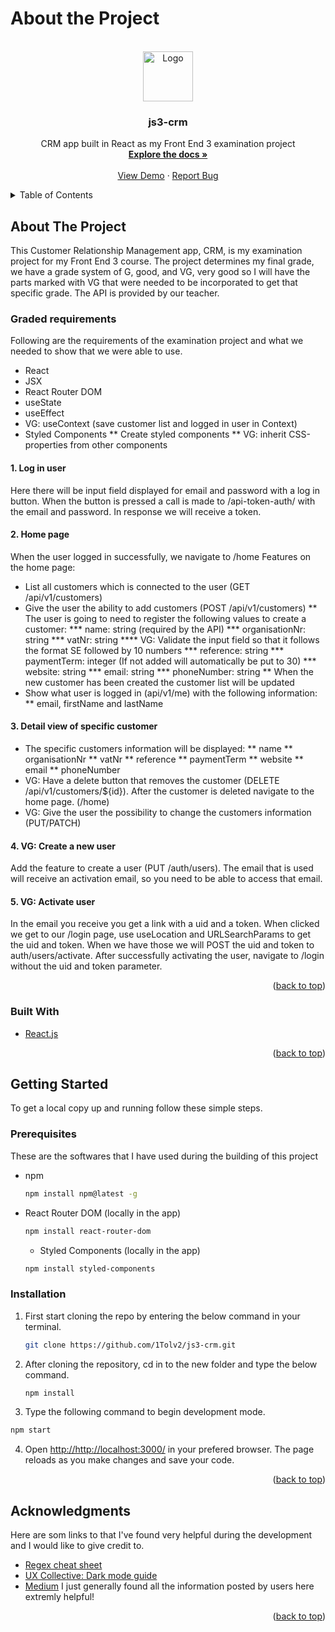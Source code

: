 # About the Project

<div id="top"></div>

<!-- PROJECT LOGO -->
<br />
<div align="center">
  <a href="https://github.com/1Tolv2/js3-crm">
    <img src="https://upload.wikimedia.org/wikipedia/commons/a/a7/React-icon.svg" alt="Logo" width="80" height="80">
  </a>

<h3 align="center">js3-crm</h3>

  <p align="center">
    CRM app built in React as my Front End 3 examination project
    <br />
    <a href="https://github.com/1Tolv2/js3-crm"><strong>Explore the docs »</strong></a>
    <br />
    <br />
    <a href="https://github.com/1Tolv2/js3-crm">View Demo</a>
    ·
    <a href="https://github.com/1Tolv2/js3-crm/issues">Report Bug</a>
  </p>
</div>



<!-- TABLE OF CONTENTS -->
<details>
  <summary>Table of Contents</summary>
  <ol>
    <li>
      <a href="#about-the-project">About The Project</a>
      <ul>
        <li><a href="#built-with">Built With</a></li>
      </ul>
    </li>
    <li>
      <a href="#getting-started">Getting Started</a>
      <ul>
        <li><a href="#prerequisites">Prerequisites</a></li>
        <li><a href="#installation">Installation</a></li>
      </ul>
    </li>
    <li><a href="#usage">Usage</a></li>
    <li><a href="#roadmap">Roadmap</a></li>
    <li><a href="#contributing">Contributing</a></li>
    <li><a href="#license">License</a></li>
    <li><a href="#contact">Contact</a></li>
    <li><a href="#acknowledgments">Acknowledgments</a></li>
  </ol>
</details>



<!-- ABOUT THE PROJECT -->
## About The Project

This Customer Relationship Management app, CRM, is my examination project for my Front End 3 course.
The project determines my final grade, we have a grade system of G, good, and VG, very good so I will have the parts marked with VG that were needed to be incorporated to get that specific grade. The API is provided by our teacher.

### Graded requirements

Following are the requirements of the examination project and what we needed to show that we were able to use.
* React
* JSX
* React Router DOM
* useState
* useEffect
* VG: useContext (save customer list and logged in user in Context)
* Styled Components
** Create styled components
** VG: inherit CSS-properties from other components

#### 1. Log in user
Here there will be input field displayed for email and password with a log in button. When the button is pressed a call is
made to /api-token-auth/ with the email and password. In response we will receive a token.

#### 2. Home page
When the user logged in successfully, we navigate to /home
Features on the home page:
* List all customers which is connected to the user (GET /api/v1/customers)
* Give the user the ability to add customers (POST /api/v1/customers)
** The user is going to need to register the following values to create a customer:
*** name: string (required by the API)
*** organisationNr: string
*** vatNr: string
**** VG: Validate the input field so that it follows the format SE followed by 10 numbers
*** reference: string
*** paymentTerm: integer (If not added will automatically be put to 30)
*** website: string
*** email: string
*** phoneNumber: string
** When the new customer has been created the customer list will be updated
* Show what user is logged in (api/v1/me) with the following information:
** email, firstName and lastName

#### 3. Detail view of specific customer
* The specific customers information will be displayed:
** name
** organisationNr
** vatNr
** reference
** paymentTerm
** website
** email
** phoneNumber
* VG: Have a delete button that removes the customer (DELETE /api/v1/customers/${id}). After the customer is deleted navigate to the home page. (/home)
* VG: Give the user the possibility to change the customers information (PUT/PATCH)

#### 4. VG: Create a new user
Add the feature to create a user (PUT /auth/users).
The email that is used will receive an activation email, so you need to be able to access that email.

#### 5. VG: Activate user
In the email you receive you get a link with a uid and a token. When clicked we get to our /login page, use useLocation and URLSearchParams to get the uid and token.
When we have those we will POST the uid and token to auth/users/activate.
After successfully activating the user, navigate to /login without the uid and token parameter.


<p align="right">(<a href="#top">back to top</a>)</p>



### Built With

* [React.js](https://reactjs.org/)


<p align="right">(<a href="#top">back to top</a>)</p>



<!-- GETTING STARTED -->
## Getting Started

To get a local copy up and running follow these simple steps.

### Prerequisites

These are the softwares that I have used during the building of this project
* npm
  ```sh
  npm install npm@latest -g
  ```
* React Router DOM (locally in the app)
  ```sh
  npm install react-router-dom
  ```
  * Styled Components (locally in the app)
  ```sh
  npm install styled-components
  ```

### Installation
 
1. First start cloning the repo by entering the below command in your terminal.
   ```sh
   git clone https://github.com/1Tolv2/js3-crm.git
   ```
2. After cloning the repository, cd in to the new folder and type the below command.
   ```sh
   npm install
   ```
3. Type the following command to begin development mode.
```sh
npm start
```
4. Open <a href="http://http://localhost:3000/">http://http://localhost:3000/</a> in your prefered browser.
The page reloads as you make changes and save your code.

<p align="right">(<a href="#top">back to top</a>)</p>


<!-- ACKNOWLEDGMENTS -->
## Acknowledgments

Here are som links to that I've found very helpful during the development and I would like to give credit to.

* [Regex cheat sheet](https://www.rexegg.com/regex-quickstart.html)
* [UX Collective: Dark mode guide](https://uxdesign.cc/dark-mode-ui-design-the-definitive-guide-part-1-color-53dcfaea5129)
* [Medium](https://medium.com/) I just generally found all the information posted by users here extremly helpful!

<p align="right">(<a href="#top">back to top</a>)</p>



<!-- MARKDOWN LINKS & IMAGES -->
<!-- https://www.markdownguide.org/basic-syntax/#reference-style-links -->
[contributors-shield]: https://img.shields.io/github/contributors/1Tolv2/js3-crm.svg?style=for-the-badge
[contributors-url]: https://github.com/1Tolv2/js3-crm/graphs/contributors
[forks-shield]: https://img.shields.io/github/forks/1Tolv2/js3-crm.svg?style=for-the-badge
[forks-url]: https://github.com/1Tolv2/js3-crm/network/members
[stars-shield]: https://img.shields.io/github/stars/1Tolv2/js3-crm.svg?style=for-the-badge
[stars-url]: https://github.com/1Tolv2/js3-crm/stargazers
[issues-shield]: https://img.shields.io/github/issues/1Tolv2/js3-crm.svg?style=for-the-badge
[issues-url]: https://github.com/1Tolv2/js3-crm/issues
[license-shield]: https://img.shields.io/github/license/1Tolv2/js3-crm.svg?style=for-the-badge
[license-url]: https://github.com/1Tolv2/js3-crm/blob/master/LICENSE.txt
[linkedin-shield]: https://img.shields.io/badge/-LinkedIn-black.svg?style=for-the-badge&logo=linkedin&colorB=555
[linkedin-url]: https://www.linkedin.com/in/sofia-johnsson-s-856308188/
[product-screenshot]: images/screenshot.png
